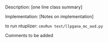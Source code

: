 Description: [one line class summary]

Implementation: [Notes on implementation]

to run ntuplizer: ```cmsRun test/llpgana_mc_aod.py``` 

Comments to be added
